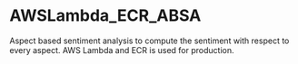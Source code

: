 # AWSLambda_ECR_ABSA
Aspect based sentiment analysis to compute the sentiment with respect to every aspect. AWS Lambda and ECR is used for production.
